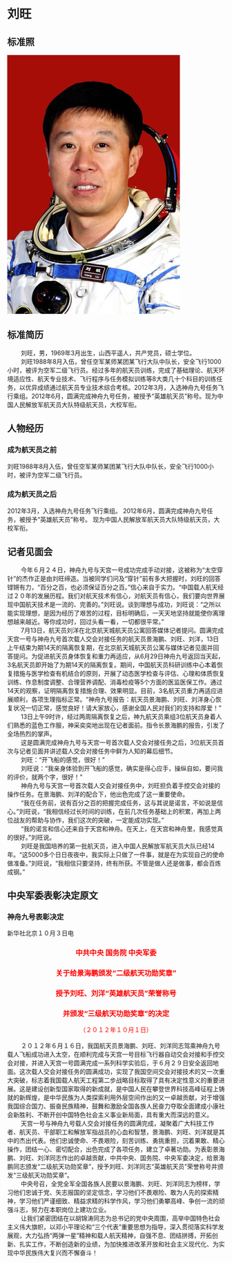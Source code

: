 # 刘旺

## 标准照

![替代文字](./刘旺标准照片.jpg)

## 标准简历

&nbsp;&nbsp;&nbsp;&nbsp;&nbsp;&nbsp;&nbsp;&nbsp;刘旺，男，1969年3月出生，山西平遥人，共产党员，硕士学位。<br>
&nbsp;&nbsp;&nbsp;&nbsp;&nbsp;&nbsp;&nbsp;&nbsp;刘旺1988年8月入伍，曾任空军某师某团某飞行大队中队长，安全飞行1000小时，被评为空军二级飞行员。经过多年的航天员训练，完成了基础理论、航天环境适应性、航天专业技术、飞行程序与任务模拟训练等8大类几十个科目的训练任务，以优异成绩通过航天员专业技术综合考核。2012年3月，入选神舟九号任务飞行乘组。2012年6月，圆满完成神舟九号任务，被授予“英雄航天员”称号。现为中国人民解放军航天员大队特级航天员，大校军衔。
## 人物经历

### 成为航天员之前

刘旺1988年8月入伍，曾任空军某师某团某飞行大队中队长，安全飞行1000小时，被评为空军二级飞行员。
### 成为航天员之后

2012年3月，入选神舟九号任务飞行乘组。
2012年6月，圆满完成神舟九号任务，被授予“英雄航天员”称号。
现为中国人民解放军航天员大队特级航天员，大校军衔。

## 记者见面会
  
&nbsp;&nbsp;&nbsp;&nbsp;&nbsp;&nbsp;&nbsp;&nbsp;今年６月２４日，神舟九号与天宫一号成功完成手动对接，这被称为“太空穿针”的杰作正是由刘旺缔造。当被同学们问及“穿针”前有多大把握时，刘旺的回答铿锵有力，“百分之百，也必须保证百分之百。”信心来自于实力。“中国载人航天经过２０年的发展历程。我们对航天技术有信心，对航天员有信心，我们要向世界展现中国航天技术是一流的、完善的。”刘旺说。谈到理想与成功，刘旺说：“之所以能实现理想，是因为经历了艰苦的过程，目标明确后，一天天地坚持就能使你离理想越来越近。等你成功时，回过头看一看，一切都很平常。”<br>
&nbsp;&nbsp;&nbsp;&nbsp;&nbsp;&nbsp;&nbsp;&nbsp;7月13日，航天员刘洋在北京航天城航天员公寓回答媒体记者提问。圆满完成天宫一号与神舟九号首次载人交会对接任务的航天员景海鹏、刘旺、刘洋，13日上午结束为期14天的隔离恢复期，在北京航天城航天员公寓与媒体记者见面并回答提问。为促进航天员身体恢复和重力再适应，从6月29日神舟九号返回当天起，3名航天员即开始了为期14天的隔离恢复。期间，中国航天员科研训练中心本着恢复措施与医学检查有机结合的原则，开展了动态医学检查与评估、心理和体质恢复训练、作息制度调整、合理营养调配、消毒检疫等5个方面的医监医保工作。通过14天的观察，证明隔离恢复措施合理、效果明显。目前，3名航天员重力再适应进展顺利，各项生理指标正常。“神舟九号报告：航天员景海鹏、刘旺、刘洋身心恢复状况一切正常，感觉良好！请大家放心，感谢全国人民对我们的支持和厚爱！”<br>
&nbsp;&nbsp;&nbsp;&nbsp;&nbsp;&nbsp;&nbsp;&nbsp;13日上午9时许，经过两周隔离恢复之后，神九航天员乘组3位航天员身着人们熟悉的蓝色工作服，神采奕奕地出现在记者面前。指令长景海鹏的报告，引发了全场热烈的掌声。<br>
&nbsp;&nbsp;&nbsp;&nbsp;&nbsp;&nbsp;&nbsp;&nbsp;这是圆满完成神舟九号与天宫一号首次载人交会对接任务之后，3位航天员首次与记者见面并讲述载人交会对接任务中鲜为人知的幕后细节。<br>
&nbsp;&nbsp;&nbsp;&nbsp;&nbsp;&nbsp;&nbsp;&nbsp;刘旺：“开飞船的感觉，很好！”<br>
&nbsp;&nbsp;&nbsp;&nbsp;&nbsp;&nbsp;&nbsp;&nbsp;刘旺说：“我亲身体验到开飞船的感觉，确实是得心应手，操纵自如，要问我的评价，就两个字，很好！”<br>
&nbsp;&nbsp;&nbsp;&nbsp;&nbsp;&nbsp;&nbsp;&nbsp;神舟九号与天宫一号首次载人交会对接任务中，刘旺担负着手控交会对接的操作任务。在景海鹏、刘洋的配合下，他出色完成了这一重要使命。<br>
&nbsp;&nbsp;&nbsp;&nbsp;&nbsp;&nbsp;&nbsp;&nbsp;“我在任务前，说有百分之百的把握完成任务，这与其说是诺言，不如说是信心。”刘旺说，“我相信经过长时间的训练，在前几次任务基础上的积累，再加上两位战友的帮助与协作，我们这次的突破，一定能成功实现。”<br>
&nbsp;&nbsp;&nbsp;&nbsp;&nbsp;&nbsp;&nbsp;&nbsp;“我的诺言和信心还来自于天宫和神舟。在天上，在天宫和神舟里，我感觉真的很好。”刘旺说。<br>
&nbsp;&nbsp;&nbsp;&nbsp;&nbsp;&nbsp;&nbsp;&nbsp;刘旺是我国培养的第一批航天员，进入中国人民解放军航天员大队已经14年。“这5000多个日日夜夜中，我实际上只做了一件事，就是在为实现自己的使命做准备。”刘旺说，“我相信只要坚持，终有所获。不管是做人还是做事，都会百炼成钢。”

## 中央军委表彰决定原文

### 神舟九号表彰决定

新华社北京１０月３日电

### <span style="color: red;"><center>中共中央 国务院 中央军委</center>
### <span style="color: red;"><center>关于给景海鹏颁发“二级航天功勋奖章”</center>
### <span style="color: red;"><center>授予刘旺、刘洋“英雄航天员”荣誉称号</center>
### <span style="color: red;"><center>并颁发“三级航天功勋奖章”的决定</center>
<center><span style="color: red;">（２０１２年１０月１日）</center>
<br>
&nbsp;&nbsp;&nbsp;&nbsp;&nbsp;&nbsp;&nbsp;&nbsp;２０１２年６月１６日，我国航天员景海鹏、刘旺、刘洋同志驾乘神舟九号载人飞船成功进入太空，在顺利完成与天宫一号目标飞行器自动交会对接和手控交会对接，并进入天宫一号圆满完成一系列科学实验后，于６月２９日安全返回地面。这次载人交会对接任务的圆满成功，实现了我国空间交会对接技术的又一次重大突破，标志着我国载人航天工程第二步战略目标取得了具有决定性意义的重要进展。这是建设创新型国家取得的新成就，是中国人民在攀登世界科技高峰征程上铸就的新辉煌，是中华民族为人类探索利用外层空间作出的又一卓越贡献，对于增强我国综合国力、振奋民族精神，鼓舞和激励全国各族人民奋力夺取全面建成小康社会新胜利、不断开创中国特色社会主义事业新局面，具有重大而深远的意义。<br>
&nbsp;&nbsp;&nbsp;&nbsp;&nbsp;&nbsp;&nbsp;&nbsp;天宫一号与神舟九号载人交会对接任务的圆满完成，凝聚着广大科技工作者、航天员、干部职工和解放军指战员的心血和智慧，景海鹏、刘旺、刘洋就是其中的杰出代表。他们忠诚使命、不畏艰险，刻苦训练、勇挑重担，沉着果敢、精心操作，团结一心、密切配合，出色完成了各项任务，建立了卓著功勋。为表彰景海鹏、刘旺、刘洋同志作出的卓越贡献，中共中央、国务院、中央军委决定，给景海鹏同志颁发“二级航天功勋奖章”，授予刘旺、刘洋同志“英雄航天员”荣誉称号并颁发“三级航天功勋奖章”。
<br>
&nbsp;&nbsp;&nbsp;&nbsp;&nbsp;&nbsp;&nbsp;&nbsp;中央号召，全党全军全国各族人民要以景海鹏、刘旺、刘洋同志为榜样，学习他们忠诚于党、矢志报国的坚定信念，学习他们不畏艰险、敢为人先的探索精神，学习他们严谨细致、精益求精的科学作风，学习他们勇攀高峰、争创一流的顽强斗志，努力在本职岗位上建功立业。
<br>
&nbsp;&nbsp;&nbsp;&nbsp;&nbsp;&nbsp;&nbsp;&nbsp;让我们紧密团结在以胡锦涛同志为总书记的党中央周围，高举中国特色社会主义伟大旗帜，以邓小平理论和“三个代表”重要思想为指导，深入贯彻落实科学发展观，大力弘扬“两弹一星”精神和载人航天精神，自强不息、团结拼搏，开拓创新、扎实工作，不断创造新的业绩，为加快推进改革开放和社会主义现代化、为实现中华民族伟大复兴而不懈奋斗！
